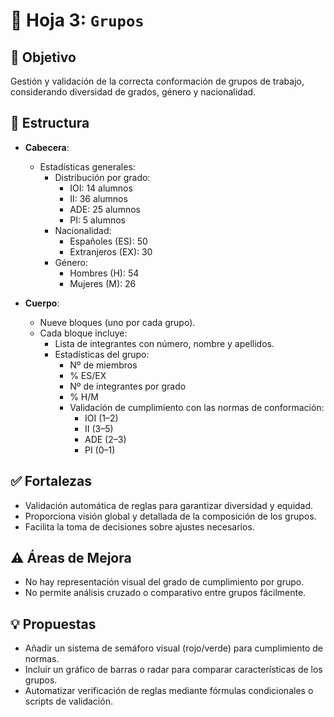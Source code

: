 # 📘 Hoja 3: `Grupos`

## 🎯 Objetivo

Gestión y validación de la correcta conformación de grupos de trabajo, considerando diversidad de grados, género y nacionalidad.

## 🧱 Estructura

- **Cabecera**:
  - Estadísticas generales:
    - Distribución por grado:
      - IOI: 14 alumnos
      - II: 36 alumnos
      - ADE: 25 alumnos
      - PI: 5 alumnos
    - Nacionalidad:
      - Españoles (ES): 50
      - Extranjeros (EX): 30
    - Género:
      - Hombres (H): 54
      - Mujeres (M): 26

- **Cuerpo**:
  - Nueve bloques (uno por cada grupo).
  - Cada bloque incluye:
    - Lista de integrantes con número, nombre y apellidos.
    - Estadísticas del grupo:
      - Nº de miembros
      - % ES/EX
      - Nº de integrantes por grado
      - % H/M
      - Validación de cumplimiento con las normas de conformación:
        - IOI (1–2)
        - II (3–5)
        - ADE (2–3)
        - PI (0–1)

## ✅ Fortalezas

- Validación automática de reglas para garantizar diversidad y equidad.
- Proporciona visión global y detallada de la composición de los grupos.
- Facilita la toma de decisiones sobre ajustes necesarios.

## ⚠️ Áreas de Mejora

- No hay representación visual del grado de cumplimiento por grupo.
- No permite análisis cruzado o comparativo entre grupos fácilmente.

## 💡 Propuestas

- Añadir un sistema de semáforo visual (rojo/verde) para cumplimiento de normas.
- Incluir un gráfico de barras o radar para comparar características de los grupos.
- Automatizar verificación de reglas mediante fórmulas condicionales o scripts de validación.
